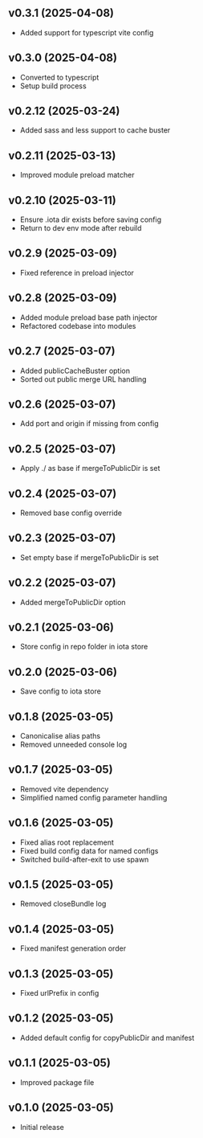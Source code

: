 ## v0.3.1 (2025-04-08)
* Added support for typescript vite config

## v0.3.0 (2025-04-08)
* Converted to typescript
* Setup build process

## v0.2.12 (2025-03-24)
* Added sass and less support to cache buster

## v0.2.11 (2025-03-13)
* Improved module preload matcher

## v0.2.10 (2025-03-11)
* Ensure .iota dir exists before saving config
* Return to dev env mode after rebuild

## v0.2.9 (2025-03-09)
* Fixed reference in preload injector

## v0.2.8 (2025-03-09)
* Added module preload base path injector
* Refactored codebase into modules

## v0.2.7 (2025-03-07)
* Added publicCacheBuster option
* Sorted out public merge URL handling

## v0.2.6 (2025-03-07)
* Add port and origin if missing from config

## v0.2.5 (2025-03-07)
* Apply ./ as base if mergeToPublicDir is set

## v0.2.4 (2025-03-07)
* Removed base config override

## v0.2.3 (2025-03-07)
* Set empty base if mergeToPublicDir is set

## v0.2.2 (2025-03-07)
* Added mergeToPublicDir option

## v0.2.1 (2025-03-06)
* Store config in repo folder in iota store

## v0.2.0 (2025-03-06)
* Save config to iota store

## v0.1.8 (2025-03-05)
* Canonicalise alias paths
* Removed unneeded console log

## v0.1.7 (2025-03-05)
* Removed vite dependency
* Simplified named config parameter handling

## v0.1.6 (2025-03-05)
* Fixed alias root replacement
* Fixed build config data for named configs
* Switched build-after-exit to use spawn

## v0.1.5 (2025-03-05)
* Removed closeBundle log

## v0.1.4 (2025-03-05)
* Fixed manifest generation order

## v0.1.3 (2025-03-05)
* Fixed urlPrefix in config

## v0.1.2 (2025-03-05)
* Added default config for copyPublicDir and manifest

## v0.1.1 (2025-03-05)
* Improved package file

## v0.1.0 (2025-03-05)
* Initial release
